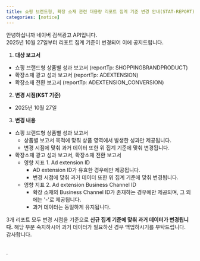```yaml
---
title: 쇼핑 브랜드형, 확장 소재 관련 대용량 리포트 집계 기준 변경 안내(STAT-REPORT)
categories: [notice]
---
```


안녕하십니까 네이버 검색광고 API입니다.<br>
2025년 10월 27일부터 리포트 집계 기준이 변경되어 이에 공지드립니다. <br>

1. **대상 보고서** <br>
  * 쇼핑 브랜드형 상품별 성과 보고서 (reportTp: SHOPPINGBRANDPRODUCT)
  * 확장소재 광고 성과 보고서 (reportTp: ADEXTENSION)
  * 확장소재 전환 보고서 (reportTp: ADEXTENSION_CONVERSION)

2.  **변경 시점(KST 기준)** <br>
  * 2025년 10월 27일

3. **변경 내용**<br>
  * 쇼핑 브랜드형 상품별 성과 보고서 <br>
    * 상품별 보고서 목적에 맞춰 상품 영역에서 발생한 성과만 제공됩니다. <br>
    * 변경 시점에 맞춰 과거 데이터 또한 위 집계 기준에 맞춰 변경됩니다. <br>
  * 확장소재 광고 성과 보고서, 확장소재 전환 보고서 <br>
    * 영향 지표 1. Ad extension ID <br>
      * AD extension ID가 유효한 경우에만 제공됩니다. <br>
      * 변경 시점에 맞춰 과거 데이터 또한 위 집계 기준에 맞춰 변경됩니다. <br>
    * 영향 지표 2. Ad extension Business Channel ID <br>
      * 확장 소재의 Business Channel ID가 존재하는 경우에만 제공되며, 그 외에는 '-'로 제공됩니다. <br>
      * 과거 데이터는 동일하게 유지됩니다. <br>

3개 리포트 모두 변경 시점을 기준으로 **신규 집계 기준에 맞춰 과거 데이터가 변경됩니다.** 해당 부분 숙지하시어 과거 데이터가 필요하신 경우 백업하시기를 부탁드립니다.<br>
감사합니다.<br>
<br>

.
